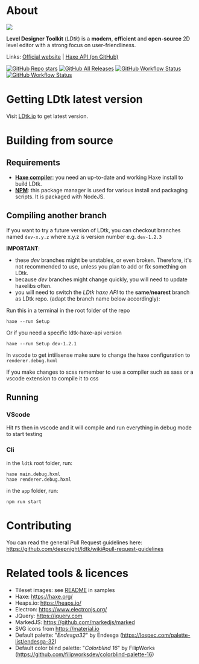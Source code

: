 # About

![](https://github.com/deepnight/ldtk/blob/master/app/assets/img/LDtk.svg)

**Level Designer Toolkit** (*LDtk*) is a **modern**, **efficient** and **open-source** 2D level editor with a strong focus on user-friendliness.

Links: [Official website](https://ldtk.io/) | [Haxe API (on GitHub)](https://github.com/deepnight/ldtk-haxe-api)

[![GitHub Repo stars](https://img.shields.io/github/stars/deepnight/ldtk?color=%23dca&label=%E2%AD%90)](https://github.com/deepnight/ldtk)
[![GitHub All Releases](https://img.shields.io/github/downloads/deepnight/ldtk/total?color=%2389b&label=Downloads)](https://github.com/deepnight/ldtk/releases/latest)
[![GitHub Workflow Status](https://img.shields.io/github/actions/workflow/status/deepnight/ldtk/test-windows.yml?label=LDtk%20build)](https://github.com/deepnight/ldtk/actions/workflows/test-windows.yml)
[![GitHub Workflow Status](https://img.shields.io/github/actions/workflow/status/deepnight/ldtk-haxe-api/unitTests.yml?label=Unit%20tests)](https://github.com/deepnight/ldtk-haxe-api/actions/workflows/unitTests.yml)

# Getting LDtk latest version

Visit [LDtk.io](https://ldtk.io) to get latest version.

# Building from source

## Requirements

- **[Haxe compiler](https://haxe.org)**: you need an up-to-date and working Haxe install  to build LDtk.
- **[NPM](https://nodejs.org/en/download/)**: this package manager is used for various install and packaging scripts. It is packaged with NodeJS.

## Compiling another branch

If you want to try a future version of LDtk, you can checkout branches named `dev-x.y.z` where x.y.z is version number e.g. `dev-1.2.3`

**IMPORTANT**:
- these *dev* branches might be unstables, or even broken. Therefore, it's not recommended to use, unless you plan to add or fix something on LDtk.
- because *dev* branches might change quickly, you will need to update haxelibs often.
- you will need to switch the *LDtk haxe API* to the **same**/**nearest** branch as LDtk repo. (adapt the branch name below accordingly):

Run this in a terminal in the root folder of the repo
```
haxe --run Setup
```

Or if you need a specific ldtk-haxe-api version
```
haxe --run Setup dev-1.2.1
```

In vscode to get intilisense make sure to change the haxe configuration to `renderer.debug.hxml`

If you make changes to scss remember to use a compiler such as sass or a vscode extension to compile it to css

## Running

### VScode

Hit `F5` then in vscode and it will compile and run everything in debug mode to start testing

### Cli

in the `ldtk` root folder, run:
```
haxe main.debug.hxml
haxe renderer.debug.hxml
```

in the `app` folder, run:

```
npm run start
```

# Contributing

You can read the general Pull Request guidelines here:
https://github.com/deepnight/ldtk/wiki#pull-request-guidelines

# Related tools & licences

- Tileset images: see [README](app/extraFiles/samples/README.md) in samples
- Haxe: https://haxe.org/
- Heaps.io: https://heaps.io/
- Electron: https://www.electronjs.org/
- JQuery: https://jquery.com
- MarkedJS: https://github.com/markedjs/marked
- SVG icons from https://material.io
- Default palette: "*Endesga32*" by Endesga (https://lospec.com/palette-list/endesga-32)
- Default color blind palette: "*Colorblind 16*" by FilipWorks (https://github.com/filipworksdev/colorblind-palette-16)
